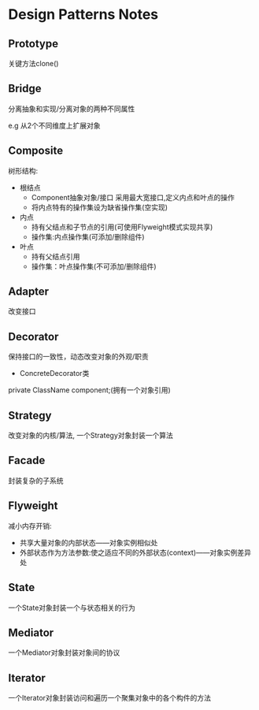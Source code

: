 # Design Patterns Notes

## Prototype

关键方法clone()

## Bridge

分离抽象和实现/分离对象的两种不同属性

e.g 从2个不同维度上扩展对象

## Composite

树形结构:

- 根结点
  - Component抽象对象/接口 采用最大宽接口,定义内点和叶点的操作
  - 将内点特有的操作集设为缺省操作集(空实现)
- 内点
  - 持有父结点和子节点的引用(可使用Flyweight模式实现共享)
  - 操作集:内点操作集(可添加/删除组件)
- 叶点
  - 持有父结点引用
  - 操作集：叶点操作集(不可添加/删除组件)

## Adapter

改变接口

## Decorator

保持接口的一致性，动态改变对象的外观/职责

- ConcreteDecorator类

private ClassName component;(拥有一个对象引用)

## Strategy

改变对象的内核/算法, 一个Strategy对象封装一个算法

## Facade

封装复杂的子系统

## Flyweight

减小内存开销:

- 共享大量对象的内部状态——对象实例相似处
- 外部状态作为方法参数:使之适应不同的外部状态(context)——对象实例差异处

## State

一个State对象封装一个与状态相关的行为

## Mediator

一个Mediator对象封装对象间的协议

## Iterator

一个Iterator对象封装访问和遍历一个聚集对象中的各个构件的方法
